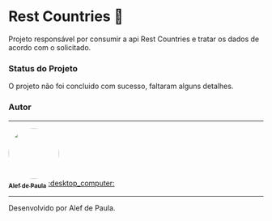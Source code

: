 # Rest Countries 🤖
Projeto responsável por consumir a api Rest Countries e tratar os dados de acordo com o solicitado.

### Status do Projeto
O projeto não foi concluido com sucesso, faltaram alguns detalhes. 


### Autor
---

<a href="https://www.linkedin.com/in/alef-paula-aa98041ba/">
 <img style="border-radius: 50%;" src="https://media.licdn.com/media/AAYQAQSOAAgAAQAAAAAAAB-zrMZEDXI2T62PSuT6kpB6qg.png" width="100px;" alt=""/>
 <br />
 <sub><b>Alef de Paula</b></sub></a> <a href="https://www.linkedin.com/in/alef-paula-aa98041ba/ title="LinkedIn">:desktop_computer:</a>
 
 --- 
Desenvolvido por Alef de Paula. 
